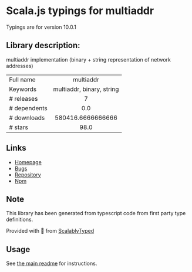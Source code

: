 
# Scala.js typings for multiaddr

Typings are for version 10.0.1

## Library description:
multiaddr implementation (binary + string representation of network addresses)

|                    |                 |
| ------------------ | :-------------: |
| Full name          | multiaddr |
| Keywords           | multiaddr, binary, string |
| # releases         | 7 |
| # dependents       | 0.0 |
| # downloads        | 580416.6666666666 |
| # stars            | 98.0 |

## Links
- [Homepage](https://github.com/multiformats/js-multiaddr)
- [Bugs](https://github.com/multiformats/js-multiaddr/issues)
- [Repository](https://github.com/multiformats/js-multiaddr)
- [Npm](https://www.npmjs.com/package/multiaddr)
    


## Note
This library has been generated from typescript code from first party type definitions.

Provided with :purple_heart: from [ScalablyTyped](https://github.com/oyvindberg/ScalablyTyped)

## Usage
See [the main readme](../../readme.md) for instructions.


